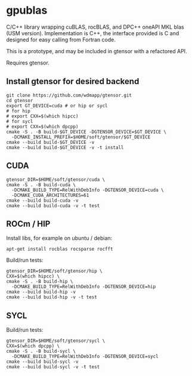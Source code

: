 # gpublas

C/C++ library wrapping cuBLAS, rocBLAS, and DPC++ oneAPI MKL blas (USM version).
Implementation is C++, the interface provided is C and designed for easy
calling from Fortran code.

This is a prototype, and may be included in gtensor with a refactored API.

Requires gtensor.

## Install gtensor for desired backend

```
git clone https://github.com/wdmapp/gtensor.git
cd gtensor
export GT_DEVICE=cuda # or hip or sycl
# for hip
# export CXX=$(which hipcc)
# for sycl
# export CXX=$(which dpcpp)
cmake -S . -B build-$GT_DEVICE -DGTENSOR_DEVICE=$GT_DEVICE \
  -DCMAKE_INSTALL_PREFIX=$HOME/soft/gtensor/$GT_DEVICE
cmake --build build-$GT_DEVICE -v
cmake --build build-$GT_DEVICE -v -t install
```

## CUDA

```
gtensor_DIR=$HOME/soft/gtensor/cuda \
cmake -S . -B build-cuda \
  -DCMAKE_BUILD_TYPE=RelWithDebInfo -DGTENSOR_DEVICE=cuda \
  -DCMAKE_CUDA_ARCHITECTURES=61
cmake --build build-cuda -v
cmake --build build-cuda -v -t test
```

## ROCm / HIP

Install libs, for example on ubuntu / debian:
```
apt-get install rocblas rocsparse rocfft
```

Build/run tests:
```
gtensor_DIR=$HOME/soft/gtensor/hip \
CXX=$(which hipcc) \
cmake -S . -B build-hip \
  -DCMAKE_BUILD_TYPE=RelWithDebInfo -DGTENSOR_DEVICE=hip
cmake --build build-hip -v
cmake --build build-hip -v -t test
```

## SYCL

Build/run tests:
```
gtensor_DIR=$HOME/soft/gtensor/sycl \
CXX=$(which dpcpp) \
cmake -S . -B build-sycl \
  -DCMAKE_BUILD_TYPE=RelWithDebInfo -DGTENSOR_DEVICE=sycl
cmake --build build-sycl -v
cmake --build build-sycl -v -t test
```
